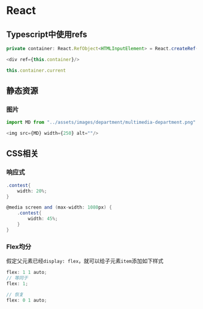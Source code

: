 # React

## Typescript中使用refs

```ts
private container: React.RefObject<HTMLInputElement> = React.createRef()

<div ref={this.container}/>

this.container.current
```

## 静态资源

### 图片

```ts
import MD from "../assets/images/department/multimedia-department.png"

<img src={MD} width={250} alt=""/>
```

## CSS相关

### 响应式

```cs
.contest{
    width: 20%;
}

@media screen and (max-width: 1080px) {
    .contest{
        width: 45%;
    }
}
```

### Flex均分

假定父元素已经`display: flex`，就可以给子元素`item`添加如下样式

```cs
flex: 1 1 auto;
// 等同于
flex: 1;
```

```cs
// 恢复
flex: 0 1 auto;
```